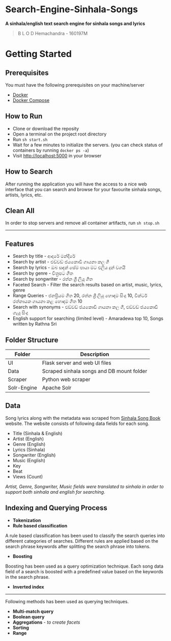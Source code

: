 # Search-Engine-Sinhala-Songs

**A sinhala/english text search engine for sinhala songs and lyrics**

> B L O D Hemachandra - 160197M

# Getting Started

## Prerequisites

You must have the following prerequisites on your machine/server
 - [Docker](https://www.docker.com/)
 - [Docker Compose](https://docs.docker.com/compose/)

## How to Run

 - Clone or download the reposity
 - Open a terminal on the project root directory
 - Run `sh start.sh`
 - Wait for a few minutes to initialize the servers. (you can check status of containers by running `docker ps -a`)
 - Visit [http://localhost:5000](https://www.docker.com/) in your browser

## How to Search

After running the application you will have the access to a nice web interface that you can search and browse for your favourite sinhala songs, artists, lyrics, etc.

## Clean All

In order to stop servers and remove all container artifacts, run `sh stop.sh`


------------


## Features

- Search by title - ආදරේ මන්දිරේ
- Search by artist - එඩ්වඩ් ජයකොඩි ගායනා කල ගී
- Search by lyrics - ඔබ සඳක් සේම පායා මට එලිය දුන් වගයි
- Search by genre - චිත්‍රපට ගීත
- Search by songwriter - රත්න ශ්‍රී ලියූ ගීත
- Faceted Search - Filter the search results based on artist, music, lyrics, genre
- Range Queries - ජනප්‍රියම ගීත 20, රත්න ශ්‍රී ලියූ හොඳම සිංදු 10, වික්ටර් රත්නායක ගායනා කළ හොඳම ගීත 10
- Search with synonyms - එඩ්වඩ් ජයකොඩි ගායනා කල ගී, එඩ්වඩ් ජයකොඩි ගැයූ සිංදු
- English support for searching (limited level) - Amaradewa top 10, Songs written by Rathna Sri

## Folder Structure

Folder  | Description
------------- | -------------
UI  | Flask server and web UI files
Data | Scraped sinhala songs and DB mount folder
Scraper | Python web scraper
Solr-Engine | Apache Solr

## Data

Song lyrics along with the metadata was scraped from [Sinhala Song Book](https://sinhalasongbook.com/) website. The website consists of following data fields for each song.

- Title (Sinhala & English)
- Artist (English)
- Genre (English)
- Lyrics (Sinhala)
- Songwriter (English)
- Music (English)
- Key
- Beat
- Views (Count)

*Artist, Genre, Songwriter, Music fields were translated to sinhala in order to support both sinhala and english for searching.*

## Indexing and Querying Process

- **Tokenization**
- **Rule based classification**

A rule based classification has been used to classify the search queries into different categories of searches. Different rules are applied based on the search phrase keywords after splitting the search phrase into tokens.

- **Boosting**

Boosting has been used as a query optimization technique. Each song data field of a search is boosted with a predefined value based on the keywords in the search phrase.

- **Inverted index**

------------

Following methods has been used as querying techniques.

- **Multi-match query**
- **Boolean query**
- **Aggregations** - *to create facets*
- **Sorting**
- **Range**
